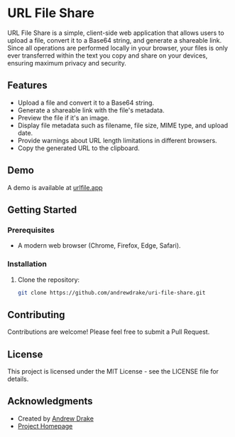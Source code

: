# URL File Share

URL File Share is a simple, client-side web application that allows users to upload a file, convert it to a Base64 string, and generate a shareable link. Since all operations are performed locally in your browser, your files is only ever transferred within the text you copy and share on your devices, ensuring maximum privacy and security.

## Features

- Upload a file and convert it to a Base64 string.
- Generate a shareable link with the file's metadata.
- Preview the file if it's an image.
- Display file metadata such as filename, file size, MIME type, and upload date.
- Provide warnings about URL length limitations in different browsers.
- Copy the generated URL to the clipboard.

## Demo
A demo is available at [urlfile.app](https://urlfile.app)

## Getting Started

### Prerequisites

- A modern web browser (Chrome, Firefox, Edge, Safari).

### Installation

1. Clone the repository:
   ```sh
   git clone https://github.com/andrewdrake/uri-file-share.git


## Contributing
Contributions are welcome! Please feel free to submit a Pull Request.

## License
This project is licensed under the MIT License - see the LICENSE file for details.

## Acknowledgments
- Created by [Andrew Drake](https://x.com/below43)
- [Project Homepage](https://github.com/andrewdrake/uri-file-share)